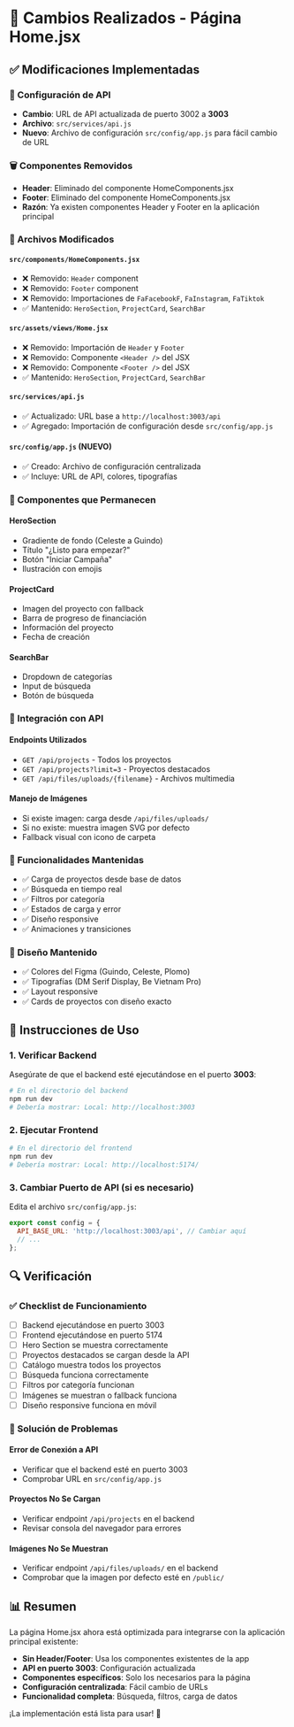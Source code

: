 # 📝 Cambios Realizados - Página Home.jsx

## ✅ Modificaciones Implementadas

### 🔧 Configuración de API
- **Cambio**: URL de API actualizada de puerto 3002 a **3003**
- **Archivo**: `src/services/api.js`
- **Nuevo**: Archivo de configuración `src/config/app.js` para fácil cambio de URL

### 🗑️ Componentes Removidos
- **Header**: Eliminado del componente HomeComponents.jsx
- **Footer**: Eliminado del componente HomeComponents.jsx
- **Razón**: Ya existen componentes Header y Footer en la aplicación principal

### 📁 Archivos Modificados

#### `src/components/HomeComponents.jsx`
- ❌ Removido: `Header` component
- ❌ Removido: `Footer` component  
- ❌ Removido: Importaciones de `FaFacebookF`, `FaInstagram`, `FaTiktok`
- ✅ Mantenido: `HeroSection`, `ProjectCard`, `SearchBar`

#### `src/assets/views/Home.jsx`
- ❌ Removido: Importación de `Header` y `Footer`
- ❌ Removido: Componente `<Header />` del JSX
- ❌ Removido: Componente `<Footer />` del JSX
- ✅ Mantenido: `HeroSection`, `ProjectCard`, `SearchBar`

#### `src/services/api.js`
- ✅ Actualizado: URL base a `http://localhost:3003/api`
- ✅ Agregado: Importación de configuración desde `src/config/app.js`

#### `src/config/app.js` (NUEVO)
- ✅ Creado: Archivo de configuración centralizada
- ✅ Incluye: URL de API, colores, tipografías

### 🎯 Componentes que Permanecen

#### HeroSection
- Gradiente de fondo (Celeste a Guindo)
- Título "¿Listo para empezar?"
- Botón "Iniciar Campaña"
- Ilustración con emojis

#### ProjectCard
- Imagen del proyecto con fallback
- Barra de progreso de financiación
- Información del proyecto
- Fecha de creación

#### SearchBar
- Dropdown de categorías
- Input de búsqueda
- Botón de búsqueda

### 🔌 Integración con API

#### Endpoints Utilizados
- `GET /api/projects` - Todos los proyectos
- `GET /api/projects?limit=3` - Proyectos destacados
- `GET /api/files/uploads/{filename}` - Archivos multimedia

#### Manejo de Imágenes
- Si existe imagen: carga desde `/api/files/uploads/`
- Si no existe: muestra imagen SVG por defecto
- Fallback visual con icono de carpeta

### 📱 Funcionalidades Mantenidas

- ✅ Carga de proyectos desde base de datos
- ✅ Búsqueda en tiempo real
- ✅ Filtros por categoría
- ✅ Estados de carga y error
- ✅ Diseño responsive
- ✅ Animaciones y transiciones

### 🎨 Diseño Mantenido

- ✅ Colores del Figma (Guindo, Celeste, Plomo)
- ✅ Tipografías (DM Serif Display, Be Vietnam Pro)
- ✅ Layout responsive
- ✅ Cards de proyectos con diseño exacto

## 🚀 Instrucciones de Uso

### 1. Verificar Backend
Asegúrate de que el backend esté ejecutándose en el puerto **3003**:
```bash
# En el directorio del backend
npm run dev
# Debería mostrar: Local: http://localhost:3003
```

### 2. Ejecutar Frontend
```bash
# En el directorio del frontend
npm run dev
# Debería mostrar: Local: http://localhost:5174/
```

### 3. Cambiar Puerto de API (si es necesario)
Edita el archivo `src/config/app.js`:
```javascript
export const config = {
  API_BASE_URL: 'http://localhost:3003/api', // Cambiar aquí
  // ...
};
```

## 🔍 Verificación

### ✅ Checklist de Funcionamiento
- [ ] Backend ejecutándose en puerto 3003
- [ ] Frontend ejecutándose en puerto 5174
- [ ] Hero Section se muestra correctamente
- [ ] Proyectos destacados se cargan desde la API
- [ ] Catálogo muestra todos los proyectos
- [ ] Búsqueda funciona correctamente
- [ ] Filtros por categoría funcionan
- [ ] Imágenes se muestran o fallback funciona
- [ ] Diseño responsive funciona en móvil

### 🐛 Solución de Problemas

#### Error de Conexión a API
- Verificar que el backend esté en puerto 3003
- Comprobar URL en `src/config/app.js`

#### Proyectos No Se Cargan
- Verificar endpoint `/api/projects` en el backend
- Revisar consola del navegador para errores

#### Imágenes No Se Muestran
- Verificar endpoint `/api/files/uploads/` en el backend
- Comprobar que la imagen por defecto esté en `/public/`

## 📊 Resumen

La página Home.jsx ahora está optimizada para integrarse con la aplicación principal existente:

- **Sin Header/Footer**: Usa los componentes existentes de la app
- **API en puerto 3003**: Configuración actualizada
- **Componentes específicos**: Solo los necesarios para la página
- **Configuración centralizada**: Fácil cambio de URLs
- **Funcionalidad completa**: Búsqueda, filtros, carga de datos

¡La implementación está lista para usar! 🎉
